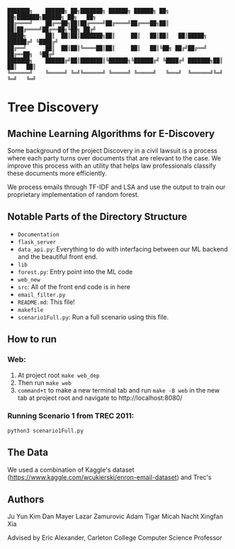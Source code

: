     ███████╗    ██████╗ ██╗███████╗ ██████╗ ██████╗ ██╗   ██╗███████╗██████╗ ██╗   ██╗
    ██╔════╝    ██╔══██╗██║██╔════╝██╔════╝██╔═══██╗██║   ██║██╔════╝██╔══██╗╚██╗ ██╔╝
    █████╗      ██║  ██║██║███████╗██║     ██║   ██║██║   ██║█████╗  ██████╔╝ ╚████╔╝
    ██╔══╝      ██║  ██║██║╚════██║██║     ██║   ██║╚██╗ ██╔╝██╔══╝  ██╔══██╗  ╚██╔╝  
    ███████╗    ██████╔╝██║███████║╚██████╗╚██████╔╝ ╚████╔╝ ███████╗██║  ██║   ██║   
    ╚══════╝    ╚═════╝ ╚═╝╚══════╝ ╚═════╝ ╚═════╝   ╚═══╝  ╚══════╝╚═╝  ╚═╝   ╚═╝


# Tree Discovery
## Machine Learning Algorithms for E-Discovery

Some background of the project
Discovery in a civil lawsuit is a process where each party turns over documents that are relevant to the case. We improve this process with an utility that helps law professionals classify these documents more efficiently.

We process emails through TF-IDF and LSA and use the output to train our proprietary implementation of random forest.


## Notable Parts of the Directory Structure

* `Documentation`
* `flask_server`
* `data_api.py`: Everything to do with interfacing between our ML backend and the beautiful front end.
* `lib`
* `forest.py`: Entry point into the ML code
* `web_new`
* `src`: All of the front end code is in here
* `email_filter.py`
* `README.md`: This file!
* `makefile`
* `scenario1Full.py`: Run a full scenario using this file.





## How to run
### Web:
1. At project root `make web_dep`
2. Then run `make web`
3. `command+t` to make a new terminal tab and
run `make -B web` in the new tab at project root and
navigate to http://localhost:8080/

### Running Scenario 1 from TREC 2011:
`python3 scenario1Full.py`


## The Data
We used a combination of Kaggle's dataset (https://www.kaggle.com/wcukierski/enron-email-dataset) and Trec's

## Authors
Ju Yun Kim
Dan Mayer
Lazar Zamurovic
Adam Tigar
Micah Nacht
Xingfan Xia    


Advised by Eric Alexander, Carleton College Computer Science Professor
